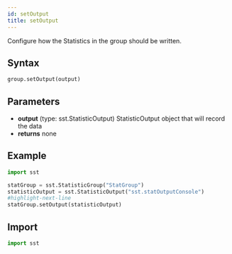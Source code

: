 ```yaml
---
id: setOutput
title: setOutput
---
```


<!---
SAND2022-6843 O
Source: sst-documentation/manuals/python
--->


Configure how the Statistics in the group should be written.


## Syntax
```python
group.setOutput(output)
```

## Parameters
* **output** (type: sst.StatisticOutput) StatisticOutput object that will record the data 
* **returns** none


## Example

```python
import sst

statGroup = sst.StatisticGroup("StatGroup")
statisticOutput = sst.StatisticOutput("sst.statOutputConsole")
#highlight-next-line
statGroup.setOutput(statisticOutput)
```

## Import
```python
import sst
```
